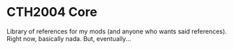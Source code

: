 # CTH2004 Core
 Library of references for my mods (and anyone who wants said references). Right now, basically nada. But, eventually...
